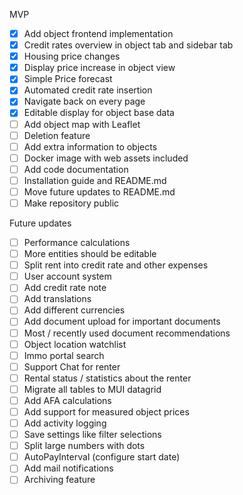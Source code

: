 MVP
- [x] Add object frontend implementation
- [x] Credit rates overview in object tab and sidebar tab
- [x] Housing price changes
- [x] Display price increase in object view
- [x] Simple Price forecast
- [x] Automated credit rate insertion
- [x] Navigate back on every page
- [x] Editable display for object base data
- [ ] Add object map with Leaflet
- [ ] Deletion feature
- [ ] Add extra information to objects
- [ ] Docker image with web assets included
- [ ] Add code documentation
- [ ] Installation guide and README.md
- [ ] Move future updates to README.md
- [ ] Make repository public 

Future updates
- [ ] Performance calculations
- [ ] More entities should be editable
- [ ] Split rent into credit rate and other expenses
- [ ] User account system
- [ ] Add credit rate note
- [ ] Add translations
- [ ] Add different currencies
- [ ] Add document upload for important documents
- [ ] Most / recently used document recommendations
- [ ] Object location watchlist
- [ ] Immo portal search
- [ ] Support Chat for renter
- [ ] Rental status / statistics about the renter
- [ ] Migrate all tables to MUI datagrid
- [ ] Add AFA calculations
- [ ] Add support for measured object prices
- [ ] Add activity logging
- [ ] Save settings like filter selections
- [ ] Split large numbers with dots
- [ ] AutoPayInterval (configure start date)
- [ ] Add mail notifications
- [ ] Archiving feature

